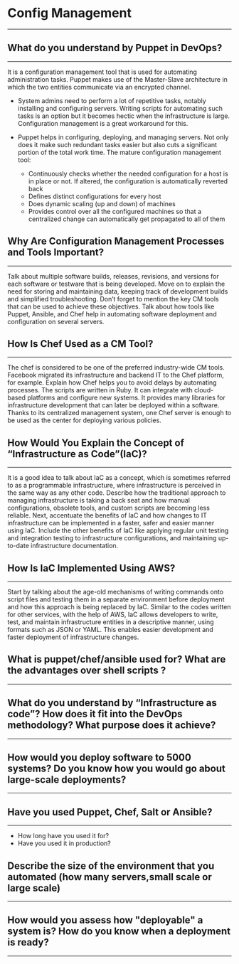 # Config Management
---

## What do you understand by Puppet in DevOps?
---
It is a configuration management tool that is used for automating administration tasks. Puppet makes use of the Master-Slave architecture in which the two entities communicate via an encrypted channel.

- System admins need to perform a lot of repetitive tasks, notably installing and configuring servers. Writing scripts for automating such tasks is an option but it becomes hectic when the infrastructure is large. Configuration management is a great workaround for this.

- Puppet helps in configuring, deploying, and managing servers. Not only does it make such redundant tasks easier but also cuts a significant portion of the total work time. The mature configuration management tool:

  - Continuously checks whether the needed configuration for a host is in place or not. If altered, the configuration is automatically reverted back
  - Defines distinct configurations for every host
  - Does dynamic scaling (up and down) of machines
  - Provides control over all the configured machines so that a centralized change can automatically get propagated to all of them

## Why Are Configuration Management Processes and Tools Important?
---
Talk about multiple software builds, releases, revisions, and versions for each software or testware that is being developed. Move on to explain the need for storing and maintaining data, keeping track of development builds and simplified troubleshooting. Don’t forget to mention the key CM tools that can be used to achieve these objectives. Talk about how tools like Puppet, Ansible, and Chef help in automating software deployment and configuration on several servers.

## How Is Chef Used as a CM Tool?
---
The chef is considered to be one of the preferred industry-wide CM tools. Facebook migrated its infrastructure and backend IT to the Chef platform, for example. Explain how Chef helps you to avoid delays by automating processes. The scripts are written in Ruby. It can integrate with cloud-based platforms and configure new systems. It provides many libraries for infrastructure development that can later be deployed within a software. Thanks to its centralized management system, one Chef server is enough to be used as the center for deploying various policies.

## How Would You Explain the Concept of “Infrastructure as Code”(IaC)?
---
It is a good idea to talk about IaC as a concept, which is sometimes referred to as a programmable infrastructure, where infrastructure is perceived in the same way as any other code. Describe how the traditional approach to managing infrastructure is taking a back seat and how manual configurations, obsolete tools, and custom scripts are becoming less reliable. Next, accentuate the benefits of IaC and how changes to IT infrastructure can be implemented in a faster, safer and easier manner using IaC. Include the other benefits of IaC like applying regular unit testing and integration testing to infrastructure configurations, and maintaining up-to-date infrastructure documentation.

## How Is IaC Implemented Using AWS?
---
Start by talking about the age-old mechanisms of writing commands onto script files and testing them in a separate environment before deployment and how this approach is being replaced by IaC. Similar to the codes written for other services, with the help of AWS, IaC allows developers to write, test, and maintain infrastructure entities in a descriptive manner, using formats such as JSON or YAML. This enables easier development and faster deployment of infrastructure changes.

##  What is puppet/chef/ansible used for? What are the advantages over shell scripts ?
---

## What do you understand by “Infrastructure as code”? How does it fit into the DevOps methodology? What purpose does it achieve?
---

## How would you deploy software to 5000 systems? Do you know how you would go about large-scale deployments?
---

## Have you used Puppet, Chef, Salt or Ansible?
---
- How long have you used it for?
- Have you used it in production?

## Describe the size of the environment that you automated (how many servers,small scale or large scale)
---

## How would you assess how "deployable" a system is? How do you know when a deployment is ready?
---
